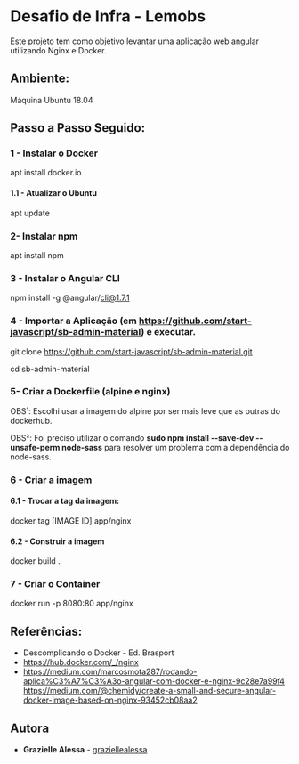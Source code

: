 # Desafio de Infra - Lemobs

Este projeto tem como objetivo levantar uma aplicação web angular utilizando Nginx e Docker. 

## Ambiente:

Máquina Ubuntu 18.04

## Passo a Passo Seguido: 
### 1 - Instalar o Docker

apt install docker.io

#### 1.1 - Atualizar o Ubuntu

apt update

### 2- Instalar npm

apt install npm

### 3 - Instalar o Angular CLI

npm install -g @angular/cli@1.7.1

### 4 - Importar a Aplicação (em https://github.com/start-javascript/sb-admin-material) e executar.

git clone https://github.com/start-javascript/sb-admin-material.git

cd sb-admin-material

### 5- Criar a Dockerfile (alpine e nginx)

OBS¹: Escolhi usar a imagem do alpine por ser mais leve que as outras do dockerhub.

OBS²: Foi preciso utilizar o comando **sudo npm install --save-dev  --unsafe-perm node-sass** para resolver um problema com a dependência do node-sass.

### 6 - Criar a imagem 
#### 6.1 - Trocar a tag da imagem: 
docker tag [IMAGE ID] app/nginx

#### 6.2 - Construir a imagem
docker build .

### 7 - Criar o Container
docker run -p 8080:80 app/nginx

## Referências: 

- Descomplicando o Docker - Ed. Brasport
- https://hub.docker.com/_/nginx
- https://medium.com/marcosmota287/rodando-aplica%C3%A7%C3%A3o-angular-com-docker-e-nginx-9c28e7a99f4
https://medium.com/@chemidy/create-a-small-and-secure-angular-docker-image-based-on-nginx-93452cb08aa2

## Autora

* **Grazielle Alessa** - [graziellealessa](https://github.com/graziellealessa)

